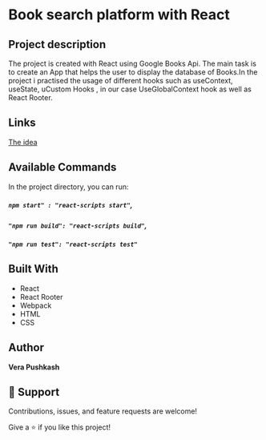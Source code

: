 # Book search platform with React

## Project description
The project is created with React using Google Books Api. The main task is to create an App that helps the user to display the database of Books.In the project i practised the usage of different hooks such as useContext, useState, uCustom Hooks
, in our case UseGlobalContext hook as well as React Rooter. 
## Links
[The idea ](http://preview.themeforest.net/item/book-store-library-online-book-store/full_screen_preview/21369136?clickthrough_id=1420858803&redirect_back=true&ref=Digital_Square)



## Available Commands

In the project directory, you can run:

##### `npm start" : "react-scripts start"`,

##### `"npm run build": "react-scripts build"`,


##### `"npm run test": "react-scripts test"`


## Built With

- React
- React Rooter
- Webpack
- HTML 
- CSS

## Author

**Vera Pushkash**

## 🤝 Support

Contributions, issues, and feature requests are welcome!

Give a ⭐️ if you like this project!

